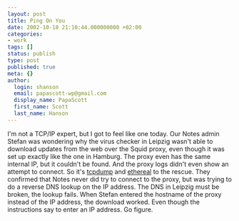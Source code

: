 ```yaml
---
layout: post
title: Ping On You
date: 2002-10-18 21:10:44.000000000 +02:00
categories:
- work
tags: []
status: publish
type: post
published: true
meta: {}
author:
  login: shanson
  email: papascott-wp@gmail.com
  display_name: PapaScott
  first_name: Scott
  last_name: Hanson
---
```

<p>I'm not a TCP/IP expert, but I got to feel like one today. Our Notes admin Stefan was wondering why the virus checker in Leipzig wasn't able to download updates from the web over the Squid proxy, even though it was set up exactly like the one in Hamburg.  The proxy even has the same internal IP, but it couldn't be found. And the proxy logs didn't even show an attempt to connect. So it's <a href="http://www.tcpdump.org/">tcpdump</a> and <a href="http://www.ethereal.com/">ethereal</a> to the rescue. They confirmed that Notes never did try to connect to the proxy, but was trying to do a reverse DNS lookup on the IP address. The DNS in Leipzig must be broken, the lookup fails. When Stefan entered the hostname of the proxy instead of the IP address, the download worked. Even though the instructions say to enter an IP address. Go figure.</p>
